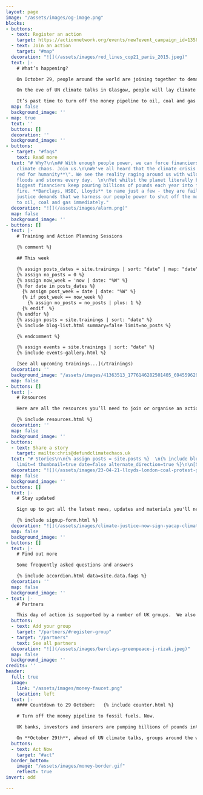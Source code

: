 ```yaml
---
layout: page
image: "/assets/images/og-image.png"
blocks:
- buttons:
  - text: Register an action
    target: https://actionnetwork.org/events/new?event_campaign_id=13583
  - text: Join an action
    target: "#map"
  decoration: "![](/assets/images/red_lines_cop21_paris_2015.jpeg)"
  text: |-
    # What’s happening?

    On October 29, people around the world are joining together to demand that bankers, insurers and fund managers **Defund Climate Chaos**.

    On the eve of UN climate talks in Glasgow, people will lay climate justice memorials outside the UK's biggest fossil financiers to make it clear at whose doorstep the blame for the climate crisis lies.

    It’s past time to turn off the money pipeline to oil, coal and gas companies and start investing in climate justice and a safer future for us all.
  map: false
  background_image: ''
- map: true
  text: ''
  buttons: []
  decoration: ''
  background_image: ''
- buttons:
  - target: "#faqs"
    text: Read more
  text: "# Why?\n\n## With enough people power, we can force financiers to defund
    climate chaos. Join us.\n\nWe've all heard that the climate crisis means \"**code
    red for humanity**\". We see the reality raging around us with wildfires, fires,
    floods and storms every day.  \n\nYet whilst the planet literally burns, the UK’s
    biggest financiers keep pouring billions of pounds each year into fuelling the
    fire. **Barclays, HSBC, Lloyds** to name just a few - they are failing us.\n\nClimate
    justice demands that we harness our people power to shut off the money pipeline
    to oil, coal and gas immediately."
  decoration: "![](/assets/images/alarm.png)"
  map: false
  background_image: ''
- buttons: []
  text: |-
    # Training and Action Planning Sessions

    {% comment %}

    ## This week

    {% assign posts_dates = site.trainings | sort: "date" | map: "date" %}
    {% assign no_posts = 0 %}
    {% assign now_week = 'now | date: "%W" %}
    {% for date in posts_dates %}
      {% assign post_week = date | date: "%W" %}
      {% if post_week == now_week %}
        {% assign no_posts = no_posts | plus: 1 %}
      {% endif  %}
    {% endfor %}
    {% assign posts = site.trainings | sort: "date" %}
    {% include blog-list.html summary=false limit=no_posts %}

    {% endcomment %}

    {% assign events = site.trainings | sort: "date" %}
    {% include events-gallery.html %}

    [See all upcoming trainings...](/trainings)
  decoration: ''
  background_image: "/assets/images/41363513_1776146282501405_6945596299618025472_o-600x600.jpeg"
  map: false
- buttons: []
  text: |-
    # Resources

    Here are all the resources you’ll need to join or organise an action of your own to #DefundClimateChaos on October 29 (and beyond!):

    {% include resources.html %}
  decoration: ''
  map: false
  background_image: ''
- buttons:
  - text: Share a story
    target: mailto:chris@defundclimatechaos.uk
  text: "# Stories\n\n{% assign posts = site.posts %}  \n{% include blog-list.html
    limit=4 thumbnail=true date=false alternate_direction=true %}\n\n[See all stories...](/news)"
  decoration: "![](/assets/images/23-04-21-lloyds-london-coal-protest-gareth-morris-19.jpg)"
  map: false
  background_image: ''
- buttons: []
  text: |-
    # Stay updated

    Sign up to get all the latest news, updates and materials you'll need as we get closer to October 29

    {% include signup-form.html %}
  decoration: "![](/assets/images/climate-justice-now-sign-yacap-climate-strike-2020.png)"
  map: false
  background_image: ''
- buttons: []
  text: |-
    # Find out more

    Some frequently asked questions and answers

    {% include accordion.html data=site.data.faqs %}
  decoration: ''
  map: false
  background_image: ''
- text: |-
    # Partners

    This day of action is supported by a number of UK groups.  We also work closely with allied networks [all around the world](http://defundclimatechaos.org).
  buttons:
  - text: Add your group
    target: "/partners/#register-group"
  - target: "/partners"
    text: See all partners
  decoration: "![](/assets/images/barclays-greenpeace-j-rizak.jpeg)"
  map: false
  background_image: ''
credits: ''
header:
  full: true
  image:
    link: "/assets/images/money-faucet.png"
    location: left
  text: |-
    #### Countdown to 29 October:   {% include counter.html %}

    # Turn off the money pipeline to fossil fuels. Now.

    UK banks, investors and insurers are pumping billions of pounds into fossil fuels that worsen the climate crisis.

    On **October 29th**, ahead of UN climate talks, groups around the world and UK are rising up to demand that the UK government and corporations **#DefundClimateChaos**.
  buttons:
  - text: Act Now
    target: "#act"
  border_bottom:
    image: "/assets/images/money-border.gif"
    reflect: true
invert: odd

---
```

